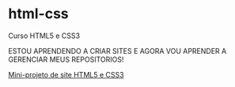 # html-css
 Curso HTML5 e CSS3

 ESTOU APRENDENDO A CRIAR SITES E AGORA VOU APRENDER A GERENCIAR MEUS REPOSITORIOS! 

<a href="https://magdiellfernandes.github.io/html-css/desafios/desafio010/desafio.html">Mini-projeto de site HTML5 e CSS3</a>